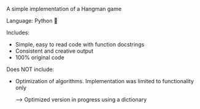 
A simple implementation of a Hangman game 

Language: Python 🐍 

Includes:

* Simple, easy to read code with function docstrings
* Consistent and creative output
* 100% original code


Does NOT include:

* Optimization of algorithms. Implementation was limited to functionality only
  
  --> Optimized version in progress using a dictionary
